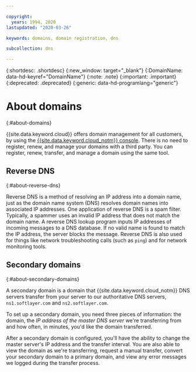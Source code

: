```yaml
---

copyright:
  years: 1994, 2020
lastupdated: "2020-03-26"

keywords: domains, domain registration, dns

subcollection: dns

---
```



{:shortdesc: .shortdesc}
{:new_window: target="_blank"}
{:DomainName: data-hd-keyref="DomainName"}
{:note: .note}
{:important: .important}
{:deprecated: .deprecated}
{:generic: data-hd-programlang="generic"}

# About domains
{:#about-domains}

{{site.data.keyword.cloud}} offers domain management for all customers, by using the [{{site.data.keyword.cloud_notm}} console](https://{DomainName}/). There is no need to register, renew, and manage your domains with a third party. You can register, renew, transfer, and manage a domain using the same tool.

## Reverse DNS
{:#about-reverse-dns}

Reverse DNS is a method of resolving an IP address into a domain name, just as the domain name system (DNS) resolves domain names into associated IP addresses. One application of reverse DNS is a spam filter. Typically, a spammer uses an invalid IP address that does not match the domain name. A reverse DNS lookup program inputs IP addresses of incoming messages to a DNS database. If no valid name is found to match the IP address, the server blocks the message. Reverse DNS is also used for things like network troubleshooting calls (such as `ping`) and for network monitoring tools.

## Secondary domains
{:#about-secondary-domains}

A secondary domain is a domain that {{site.data.keyword.cloud_notm}} DNS servers transfer from your server to our authoritative DNS servers, `ns1.softlayer.com` and `ns2.softlayer.com`.  

To set up a secondary domain, you need three pieces of information: the domain, the *IP address of the master DNS server* we're transferring from and how often, in minutes, you'd like the domain transferred.

After a secondary domain is configured, you'll have the ability to change the master server's IP address and the transfer interval. You are also able to view the domain as we're transferring, request a manual transfer, convert your secondary domain to a primary domain, and view any error messages we logged during the transfer process.
